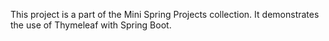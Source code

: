 

This project is a part of the Mini Spring Projects collection. It demonstrates the use of Thymeleaf with Spring Boot.




